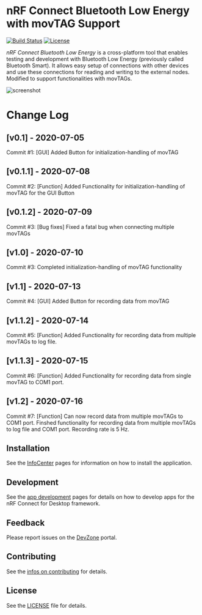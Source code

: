 # nRF Connect Bluetooth Low Energy with movTAG Support

[![Build Status](https://dev.azure.com/NordicSemiconductor/Wayland/_apis/build/status/pc-nrfconnect-ble?branchName=master)](https://dev.azure.com/NordicSemiconductor/Wayland/_build/latest?definitionId=7&branchName=master)
[![License](https://img.shields.io/badge/license-Modified%20BSD%20License-blue.svg)](LICENSE)

*nRF Connect Bluetooth Low Energy* is a cross-platform tool that enables testing and development with Bluetooth Low Energy (previously called Bluetooth Smart). It allows easy setup of connections with other devices and use these connections for reading and writing to the external nodes. Modified to support functionalities with movTAGs.

![screenshot](resources/screenshot.gif)

# Change Log
## [v0.1] - 2020-07-05
Commit #1: [GUI] Added Button for initialization-handling of movTAG
## [v0.1.1] - 2020-07-08
Commit #2: [Function] Added Functionality for initialization-handling of movTAG for the GUI Button
## [v0.1.2] - 2020-07-09
Commit #3: [Bug fixes] Fixed a fatal bug when connecting multiple movTAGs
## [v1.0] - 2020-07-10
Commit #3: Completed initialization-handling of movTAG functionality
## [v1.1] - 2020-07-13
Commit #4: [GUI] Added Button for recording data from movTAG
## [v1.1.2] - 2020-07-14
Commit #5: [Function] Added Functionality for recording data from multiple movTAGs to log file.
## [v1.1.3] - 2020-07-15
Commit #6: [Function] Added Functionality for recording data from single movTAG to COM1 port.
## [v1.2] - 2020-07-16
Commit #7: [Function] Can now record data from multiple movTAGs to COM1 port. Finshed functionality for recording data from multiple movTAGs to log file and COM1 port. Recording rate is 5 Hz.


## Installation

See the [InfoCenter](https://infocenter.nordicsemi.com/index.jsp?topic=%2Fstruct_nrftools%2Fstruct%2Fnrftools_nrfconnect.html) pages for information on how to install the application.

## Development

See the [app development](https://nordicsemiconductor.github.io/pc-nrfconnect-docs/) pages for details on how to develop apps for the nRF Connect for Desktop framework.

## Feedback

Please report issues on the [DevZone](https://devzone.nordicsemi.com) portal.

## Contributing

See the [infos on contributing](https://nordicsemiconductor.github.io/pc-nrfconnect-docs/contributing) for details.

## License

See the [LICENSE](LICENSE) file for details.
